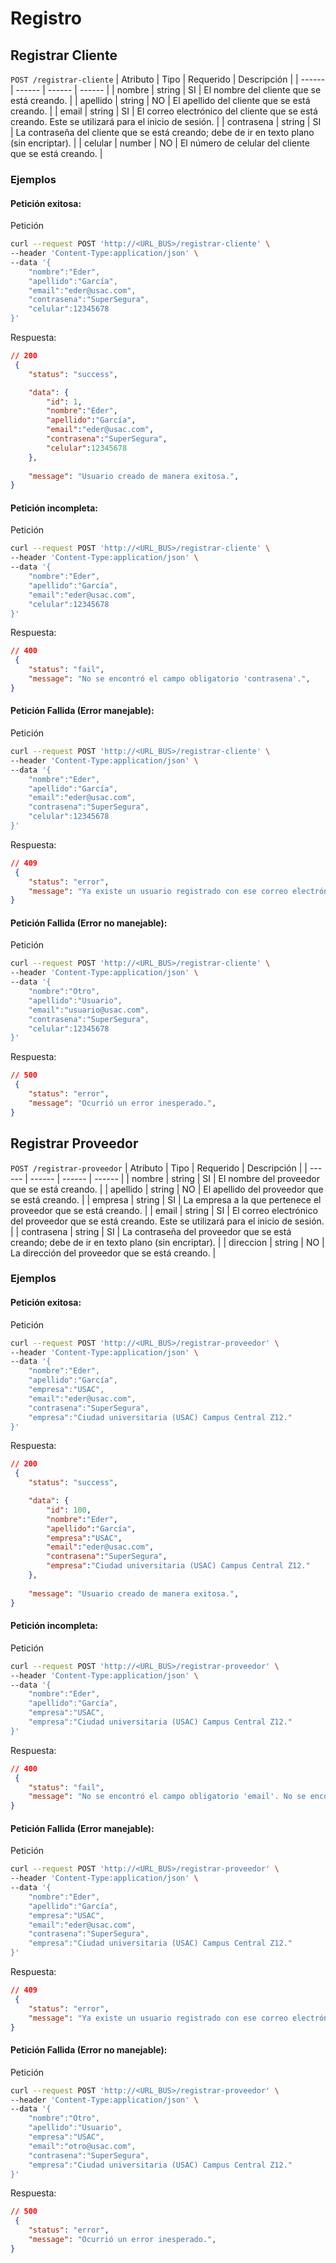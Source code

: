 # Registro

## Registrar Cliente <a name="registrar-cliente"></a>
`POST /registrar-cliente`
| Atributo | Tipo | Requerido | Descripción |
| ------ | ------ | ------ | ------ |
| nombre | string | SI | El nombre del cliente que se está creando. |
| apellido | string | NO | El apellido del cliente que se está creando. |
| email | string | SI | El correo electrónico del cliente que se está creando. Este se utilizará para el inicio de sesión. |
| contrasena | string | SI | La contraseña del cliente que se está creando; debe de ir en texto plano (sin encriptar). |
| celular | number | NO | El número de celular del cliente que se está creando. |

### Ejemplos

#### Petición exitosa:

Petición

``` sh
curl --request POST 'http://<URL_BUS>/registrar-cliente' \
--header 'Content-Type:application/json' \
--data '{
    "nombre":"Eder",
    "apellido":"García",
    "email":"eder@usac.com",
    "contrasena":"SuperSegura",
    "celular":12345678
}' 
```

Respuesta:

``` json
// 200
 {
    "status": "success",

    "data": {
        "id": 1,
        "nombre":"Eder",
        "apellido":"García",
        "email":"eder@usac.com",
        "contrasena":"SuperSegura",
        "celular":12345678
    },
 
    "message": "Usuario creado de manera exitosa.",
}

```

#### Petición incompleta:

Petición

``` sh
curl --request POST 'http://<URL_BUS>/registrar-cliente' \
--header 'Content-Type:application/json' \
--data '{
    "nombre":"Eder",
    "apellido":"García",
    "email":"eder@usac.com",
    "celular":12345678
}' 
```

Respuesta:

``` json
// 400
 {
    "status": "fail",
    "message": "No se encontró el campo obligatorio 'contrasena'.",
}

```

#### Petición Fallida (Error manejable):

Petición

``` sh
curl --request POST 'http://<URL_BUS>/registrar-cliente' \
--header 'Content-Type:application/json' \
--data '{
    "nombre":"Eder",
    "apellido":"García",
    "email":"eder@usac.com",
    "contrasena":"SuperSegura",
    "celular":12345678
}' 
```
Respuesta:
``` json
// 409
 {
    "status": "error",
    "message": "Ya existe un usuario registrado con ese correo electrónico.",
}

```

#### Petición Fallida (Error no manejable):

Petición

``` sh
curl --request POST 'http://<URL_BUS>/registrar-cliente' \
--header 'Content-Type:application/json' \
--data '{
    "nombre":"Otro",
    "apellido":"Usuario",
    "email":"usuario@usac.com",
    "contrasena":"SuperSegura",
    "celular":12345678
}' 
```
Respuesta:
``` json
// 500
 {
    "status": "error",
    "message": "Ocurrió un error inesperado.",
}

```
## Registrar Proveedor <a name="registrar-proveedor"></a>
`POST /registrar-proveedor`
| Atributo | Tipo | Requerido | Descripción |
| ------ | ------ | ------ | ------ |
| nombre | string | SI | El nombre del proveedor que se está creando. |
| apellido | string | NO | El apellido del proveedor que se está creando. |
| empresa | string | SI | La empresa a la que pertenece el proveedor que se está creando. |
| email | string | SI | El correo electrónico del proveedor que se está creando. Este se utilizará para el inicio de sesión. |
| contrasena | string | SI | La contraseña del proveedor que se está creando; debe de ir en texto plano (sin encriptar). |
| direccion | string | NO | La dirección del proveedor que se está creando. |

### Ejemplos

#### Petición exitosa:

Petición

``` sh
curl --request POST 'http://<URL_BUS>/registrar-proveedor' \
--header 'Content-Type:application/json' \
--data '{
    "nombre":"Eder",
    "apellido":"García",
    "empresa":"USAC",
    "email":"eder@usac.com",
    "contrasena":"SuperSegura",
    "empresa":"Ciudad universitaria (USAC) Campus Central Z12."
}' 
```

Respuesta:

``` json
// 200
 {
    "status": "success",

    "data": {
        "id": 100,
        "nombre":"Eder",
        "apellido":"García",
        "empresa":"USAC",
        "email":"eder@usac.com",
        "contrasena":"SuperSegura",
        "empresa":"Ciudad universitaria (USAC) Campus Central Z12."
    },
 
    "message": "Usuario creado de manera exitosa.",
}
```

#### Petición incompleta:

Petición

``` sh
curl --request POST 'http://<URL_BUS>/registrar-proveedor' \
--header 'Content-Type:application/json' \
--data '{
    "nombre":"Eder",
    "apellido":"García",
    "empresa":"USAC",
    "empresa":"Ciudad universitaria (USAC) Campus Central Z12."
}' 
```

Respuesta:

``` json
// 400
 {
    "status": "fail",
    "message": "No se encontró el campo obligatorio 'email'. No se encontró el campo obligatorio 'contrasena'.",
}
```

#### Petición Fallida (Error manejable):

Petición

``` sh
curl --request POST 'http://<URL_BUS>/registrar-proveedor' \
--header 'Content-Type:application/json' \
--data '{
    "nombre":"Eder",
    "apellido":"García",
    "empresa":"USAC",
    "email":"eder@usac.com",
    "contrasena":"SuperSegura",
    "empresa":"Ciudad universitaria (USAC) Campus Central Z12."
}' 
```
Respuesta:
``` json
// 409
 {
    "status": "error",
    "message": "Ya existe un usuario registrado con ese correo electrónico.",
}
```

#### Petición Fallida (Error no manejable):

Petición

``` sh
curl --request POST 'http://<URL_BUS>/registrar-proveedor' \
--header 'Content-Type:application/json' \
--data '{
    "nombre":"Otro",
    "apellido":"Usuario",
    "empresa":"USAC",
    "email":"otro@usac.com",
    "contrasena":"SuperSegura",
    "empresa":"Ciudad universitaria (USAC) Campus Central Z12."
}' 
```
Respuesta:
``` json
// 500
 {
    "status": "error",
    "message": "Ocurrió un error inesperado.",
}
```